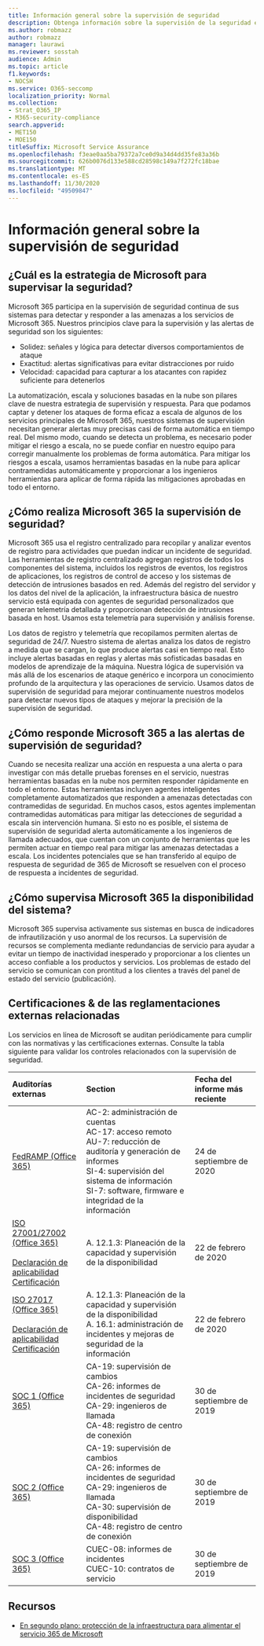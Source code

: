 ```yaml
---
title: Información general sobre la supervisión de seguridad
description: Obtenga información sobre la supervisión de la seguridad en Microsoft 365
ms.author: robmazz
author: robmazz
manager: laurawi
ms.reviewer: sosstah
audience: Admin
ms.topic: article
f1.keywords:
- NOCSH
ms.service: O365-seccomp
localization_priority: Normal
ms.collection:
- Strat_O365_IP
- M365-security-compliance
search.appverid:
- MET150
- MOE150
titleSuffix: Microsoft Service Assurance
ms.openlocfilehash: f3eae0aa5ba79372a7ce0d9a34d4dd35fe83a36b
ms.sourcegitcommit: 626b0076d133e588cd28598c149a7f272fc18bae
ms.translationtype: MT
ms.contentlocale: es-ES
ms.lasthandoff: 11/30/2020
ms.locfileid: "49509847"
---
```

# <a name="security-monitoring-overview"></a>Información general sobre la supervisión de seguridad

## <a name="what-is-microsofts-strategy-for-monitoring-security"></a>¿Cuál es la estrategia de Microsoft para supervisar la seguridad?

Microsoft 365 participa en la supervisión de seguridad continua de sus sistemas para detectar y responder a las amenazas a los servicios de Microsoft 365. Nuestros principios clave para la supervisión y las alertas de seguridad son los siguientes:

- Solidez: señales y lógica para detectar diversos comportamientos de ataque
- Exactitud: alertas significativas para evitar distracciones por ruido
- Velocidad: capacidad para capturar a los atacantes con rapidez suficiente para detenerlos

La automatización, escala y soluciones basadas en la nube son pilares clave de nuestra estrategia de supervisión y respuesta. Para que podamos captar y detener los ataques de forma eficaz a escala de algunos de los servicios principales de Microsoft 365, nuestros sistemas de supervisión necesitan generar alertas muy precisas casi de forma automática en tiempo real. Del mismo modo, cuando se detecta un problema, es necesario poder mitigar el riesgo a escala, no se puede confiar en nuestro equipo para corregir manualmente los problemas de forma automática. Para mitigar los riesgos a escala, usamos herramientas basadas en la nube para aplicar contramedidas automáticamente y proporcionar a los ingenieros herramientas para aplicar de forma rápida las mitigaciones aprobadas en todo el entorno.

## <a name="how-does-microsoft-365-perform-security-monitoring"></a>¿Cómo realiza Microsoft 365 la supervisión de seguridad?

Microsoft 365 usa el registro centralizado para recopilar y analizar eventos de registro para actividades que puedan indicar un incidente de seguridad. Las herramientas de registro centralizado agregan registros de todos los componentes del sistema, incluidos los registros de eventos, los registros de aplicaciones, los registros de control de acceso y los sistemas de detección de intrusiones basados en red. Además del registro del servidor y los datos del nivel de la aplicación, la infraestructura básica de nuestro servicio está equipada con agentes de seguridad personalizados que generan telemetría detallada y proporcionan detección de intrusiones basada en host. Usamos esta telemetría para supervisión y análisis forense.

Los datos de registro y telemetría que recopilamos permiten alertas de seguridad de 24/7. Nuestro sistema de alertas analiza los datos de registro a medida que se cargan, lo que produce alertas casi en tiempo real. Esto incluye alertas basadas en reglas y alertas más sofisticadas basadas en modelos de aprendizaje de la máquina. Nuestra lógica de supervisión va más allá de los escenarios de ataque genérico e incorpora un conocimiento profundo de la arquitectura y las operaciones de servicio. Usamos datos de supervisión de seguridad para mejorar continuamente nuestros modelos para detectar nuevos tipos de ataques y mejorar la precisión de la supervisión de seguridad.

## <a name="how-does-microsoft-365-respond-to-security-monitoring-alerts"></a>¿Cómo responde Microsoft 365 a las alertas de supervisión de seguridad?

Cuando se necesita realizar una acción en respuesta a una alerta o para investigar con más detalle pruebas forenses en el servicio, nuestras herramientas basadas en la nube nos permiten responder rápidamente en todo el entorno. Estas herramientas incluyen agentes inteligentes completamente automatizados que responden a amenazas detectadas con contramedidas de seguridad. En muchos casos, estos agentes implementan contramedidas automáticas para mitigar las detecciones de seguridad a escala sin intervención humana. Si esto no es posible, el sistema de supervisión de seguridad alerta automáticamente a los ingenieros de llamada adecuados, que cuentan con un conjunto de herramientas que les permiten actuar en tiempo real para mitigar las amenazas detectadas a escala. Los incidentes potenciales que se han transferido al equipo de respuesta de seguridad de 365 de Microsoft se resuelven con el proceso de respuesta a incidentes de seguridad.

## <a name="how-does-microsoft-365-monitor-system-availability"></a>¿Cómo supervisa Microsoft 365 la disponibilidad del sistema?

Microsoft 365 supervisa activamente sus sistemas en busca de indicadores de infrautilización y uso anormal de los recursos. La supervisión de recursos se complementa mediante redundancias de servicio para ayudar a evitar un tiempo de inactividad inesperado y proporcionar a los clientes un acceso confiable a los productos y servicios. Los problemas de estado del servicio se comunican con prontitud a los clientes a través del panel de estado del servicio (publicación).

## <a name="related-external-regulations--certifications"></a>Certificaciones & de las reglamentaciones externas relacionadas

Los servicios en línea de Microsoft se auditan periódicamente para cumplir con las normativas y las certificaciones externas. Consulte la tabla siguiente para validar los controles relacionados con la supervisión de seguridad.

| **Auditorías externas** | **Section** | **Fecha del informe más reciente** |
|:--------|:--------|:------|
| [FedRAMP (Office 365)](https://compliance.microsoft.com/compliancemanager) | AC-2: administración de cuentas <br> AC-17: acceso remoto <br> AU-7: reducción de auditoría y generación de informes <br> SI-4: supervisión del sistema de información <br> SI-7: software, firmware e integridad de la información <br> | 24 de septiembre de 2020 |
| [ISO 27001/27002 (Office 365)](https://servicetrust.microsoft.com/ViewPage/MSComplianceGuideV3?command=Download&downloadType=Document&downloadId=d7864d4f-e053-4cc4-a964-fa526d07c3be&tab=7027ead0-3d6b-11e9-b9e1-290b1eb4cdeb&docTab=7027ead0-3d6b-11e9-b9e1-290b1eb4cdeb_ISO_Reports) <br> <br> [Declaración de aplicabilidad](https://servicetrust.microsoft.com/ViewPage/MSComplianceGuide?command=Download&downloadType=Document&downloadId=8ee1e46b-2ada-4e7b-bb7d-4c55a8cb6fcd&docTab=4ce99610-c9c0-11e7-8c2c-f908a777fa4d_ISO_Reports) <br> [Certificación](https://servicetrust.microsoft.com/ViewPage/MSComplianceGuideV3?command=Download&downloadType=Document&downloadId=70de0999-5451-43a3-9ef4-761e8fbfb1a3&tab=7027ead0-3d6b-11e9-b9e1-290b1eb4cdeb&docTab=7027ead0-3d6b-11e9-b9e1-290b1eb4cdeb_ISO_Reports) | A. 12.1.3: Planeación de la capacidad y supervisión de la disponibilidad | 22 de febrero de 2020 |
| [ISO 27017 (Office 365)](https://servicetrust.microsoft.com/ViewPage/MSComplianceGuideV3?command=Download&downloadType=Document&downloadId=d7864d4f-e053-4cc4-a964-fa526d07c3be&tab=7027ead0-3d6b-11e9-b9e1-290b1eb4cdeb&docTab=7027ead0-3d6b-11e9-b9e1-290b1eb4cdeb_ISO_Reports) <br><br> [Declaración de aplicabilidad](https://servicetrust.microsoft.com/ViewPage/MSComplianceGuide?command=Download&downloadType=Document&downloadId=8ee1e46b-2ada-4e7b-bb7d-4c55a8cb6fcd&docTab=4ce99610-c9c0-11e7-8c2c-f908a777fa4d_ISO_Reports) <br> [Certificación](https://servicetrust.microsoft.com/ViewPage/MSComplianceGuideV3?command=Download&downloadType=Document&downloadId=70de0999-5451-43a3-9ef4-761e8fbfb1a3&tab=7027ead0-3d6b-11e9-b9e1-290b1eb4cdeb&docTab=7027ead0-3d6b-11e9-b9e1-290b1eb4cdeb_ISO_Reports) | A. 12.1.3: Planeación de la capacidad y supervisión de la disponibilidad <br> A. 16.1: administración de incidentes y mejoras de seguridad de la información | 22 de febrero de 2020 |
| [SOC 1 (Office 365)](https://servicetrust.microsoft.com/ViewPage/MSComplianceGuideV3?command=Download&downloadType=Document&downloadId=b07c0f7b-6bd5-4544-8255-7a5f14bf914a&tab=7027ead0-3d6b-11e9-b9e1-290b1eb4cdeb&docTab=7027ead0-3d6b-11e9-b9e1-290b1eb4cdeb_SOC_/_SSAE_16_Reports) | CA-19: supervisión de cambios <br> CA-26: informes de incidentes de seguridad <br> CA-29: ingenieros de llamada <br> CA-48: registro de centro de conexión | 30 de septiembre de 2019 |
| [SOC 2 (Office 365)](https://servicetrust.microsoft.com/ViewPage/MSComplianceGuideV3?command=Download&downloadType=Document&downloadId=fa062990-e758-4ddc-ace3-7fb21a301d09&tab=7027ead0-3d6b-11e9-b9e1-290b1eb4cdeb&docTab=7027ead0-3d6b-11e9-b9e1-290b1eb4cdeb_SOC_/_SSAE_16_Rep-11e9-b9e1-290b1eb4cdeb_SOC_/_SSAE_16_Reports) | CA-19: supervisión de cambios <br> CA-26: informes de incidentes de seguridad <br> CA-29: ingenieros de llamada <br> CA-30: supervisión de disponibilidad <br> CA-48: registro de centro de conexión | 30 de septiembre de 2019 |
| [SOC 3 (Office 365)](https://servicetrust.microsoft.com/ViewPage/MSComplianceGuideV3?command=Download&downloadType=Document&downloadId=9df8b99b-96ce-49a9-bff4-268031dcc9a6&tab=7027ead0-3d6b-11e9-b9e1-290b1eb4cdeb&docTab=7027ead0-3d6b-11e9-b9e1-290b1eb4cdeb_SOC_/_SSAE_16_Reports) | CUEC-08: informes de incidentes <br> CUEC-10: contratos de servicio | 30 de septiembre de 2019 |

## <a name="resources"></a>Recursos

- [En segundo plano: protección de la infraestructura para alimentar el servicio 365 de Microsoft](https://download.microsoft.com/download/c/4/5/c45b197e-f0d9-4f40-bd5f-ed8fc7d0cd8c/M365DCSecurityIntro_Whitepaper.pdf)
